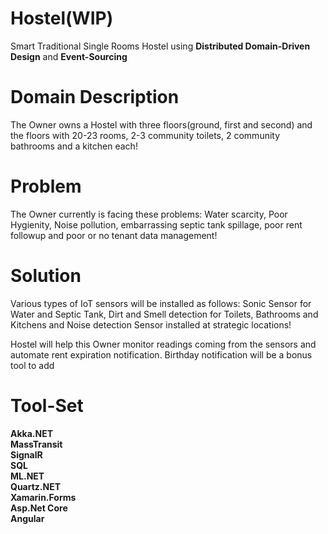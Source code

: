 # Hostel(WIP)
Smart Traditional Single Rooms Hostel using <b>Distributed Domain-Driven Design</b> and <b>Event-Sourcing</b>

# Domain Description
The Owner owns a Hostel with three floors(ground, first and second) and the floors with 20-23 rooms, 2-3 community toilets, 2 community bathrooms and a kitchen each!

# Problem
The Owner currently is facing these problems: Water scarcity, Poor Hygienity, Noise pollution, embarrassing septic tank spillage, poor rent followup and poor or no tenant data management!

# Solution
Various types of IoT sensors will be installed as follows: Sonic Sensor for Water and Septic Tank, Dirt and Smell detection for Toilets, Bathrooms and Kitchens and Noise detection Sensor installed at strategic locations!

Hostel will help this Owner monitor readings coming from the sensors and automate rent expiration notification. Birthday notification will be a bonus tool to add

# Tool-Set
<b>Akka.NET<br/> 
MassTransit<br/> 
SignalR<br/>
SQL<br/>
ML.NET<br/>
Quartz.NET<br/>
Xamarin.Forms<br/>
Asp.Net Core<br/>
Angular</b>

